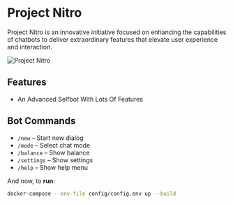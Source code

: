 # Project Nitro

Project Nitro is an innovative initiative focused on enhancing the capabilities of chatbots to deliver extraordinary features that elevate user experience and interaction.

![Project Nitro](https://files.catbox.moe/8nlzxh.jpg)

## Features
- An Advanced Selfbot With Lots Of Features

## Bot Commands
- `/new` – Start new dialog
- `/mode` – Select chat mode
- `/balance` – Show balance
- `/settings` – Show settings
- `/help` – Show help menu

And now, to **run**:
```bash
docker-compose --env-file config/config.env up --build
